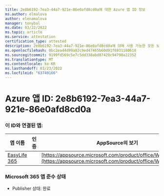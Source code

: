 ```yaml
---
title: 2e8b6192-7ea3-44a7-921e-86e0afd8cd0a에 대한 Azure 앱 ID 정보
ms.author: elmalova
author: elenamalova
manager: tonybal
ms.date: 03/22/2022
ms.topic: article
ms.service: attestation
certification_type: attested
description: 2e8b6192-7ea3-44a7-921e-86e0afd8cd0a에 대해 사용 가능한 모든 보안 및 규정 준수 정보입니다.
ms.openlocfilehash: 0bc2ea44d99a82c9ed47465b60d91f6931180618
ms.sourcegitcommit: 9199fd569c5e7c5dd338abd87428c94798a22352
ms.translationtype: MT
ms.contentlocale: ko-KR
ms.lasthandoff: 03/23/2022
ms.locfileid: "63749166"
---
```

# <a name="azure-app-id-2e8b6192-7ea3-44a7-921e-86e0afd8cd0a"></a>Azure 앱 ID: 2e8b6192-7ea3-44a7-921e-86e0afd8cd0a


### <a name="apps-associated-with-this-id"></a>이 ID와 연결된 앱:
| **앱 이름** | **인증** | **AppSource의 보기** |
|--------------|---------------|-----------------------|
| [EasyLife 365](../forward/WA200003697.md) |  | [https://appsource.microsoft.com/product/office/WA200003697](https://appsource.microsoft.com/product/office/WA200003697) |

### <a name="microsoft-365-app-compliance-status"></a>Microsoft 365 앱 준수 상태
- Publisher 상태: 완료
